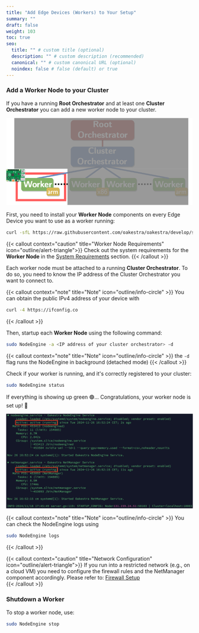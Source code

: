 ```yaml
---
title: "Add Edge Devices (Workers) to Your Setup"
summary: ""
draft: false
weight: 103
toc: true
seo:
  title: "" # custom title (optional)
  description: "" # custom description (recommended)
  canonical: "" # custom canonical URL (optional)
  noindex: false # false (default) or true
---
```


### Add a Worker Node to your Cluster

If you have a running **Root Orchestrator** and at least one **Cluster Orchestrator** you can add a new worker node to your cluster. 

![High level architecture picture](deploy-worker.png)

First, you need to install your **Worker Node** components on every Edge Device you want to use as a worker running:

```bash
curl -sfL https://raw.githubusercontent.com/oakestra/oakestra/develop/scripts/InstallOakestraWorker.sh | sh -  
```

{{< callout context="caution" title="Worker Node Requirements" icon="outline/alert-triangle">}}
Check out the system requirements for the **Worker Node** in the [System Requirements](../high-level-setup-overview) section.
{{< /callout >}}

Each worker node must be attached to a running **Cluster Orchestrator**. To do so, you need to know the IP address of the Cluster Orchestrator you want to connect to. 

{{< callout context="note" title="Note" icon="outline/info-circle" >}} You can obtain the public IPv4 address of your device with

```bash
curl -4 https://ifconfig.co
```
{{< /callout >}}

Then, startup each **Worker Node** using the following command:

```bash
sudo NodeEngine -a <IP address of your cluster orchestrator> -d
```

{{< callout context="note" title="Note" icon="outline/info-circle" >}}
the `-d` flag runs the NodeEngine in background (detached mode)
{{< /callout >}}

Check if your worker is running, and it's correctly registered to your cluster:
```bash
sudo NodeEngine status
```

If everything is showing up green 🟢... Congratulations, your worker node is set up! 🎉

![running](running.png)

{{< callout context="note" title="Note" icon="outline/info-circle" >}}
You can check the NodeEngine logs using 

```bash
sudo NodeEngine logs
```
{{< /callout >}}

{{< callout context="caution" title="Network Configuration" icon="outline/alert-triangle">}}
If you run into a restricted network (e.g., on a cloud VM) you need to configure the firewall rules and the NetManager component accordingly. Please refer to: [Firewall Setup](../firewall-configuration)  
{{< /callout >}}

### Shutdown a Worker

To stop a worker node, use:

```bash
sudo NodeEngine stop
```

